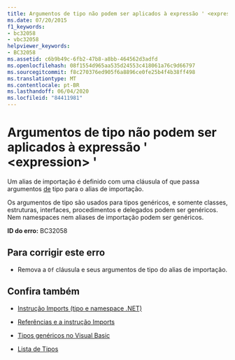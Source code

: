 ```yaml
---
title: Argumentos de tipo não podem ser aplicados à expressão ' <expression> '
ms.date: 07/20/2015
f1_keywords:
- bc32058
- vbc32058
helpviewer_keywords:
- BC32058
ms.assetid: c6b9b49c-6fb2-47b8-a8bb-464562d3adfd
ms.openlocfilehash: 08f1554d965aa535d24553c418061a76c9d66797
ms.sourcegitcommit: f8c270376ed905f6a8896ce0fe25b4f4b38ff498
ms.translationtype: MT
ms.contentlocale: pt-BR
ms.lasthandoff: 06/04/2020
ms.locfileid: "84411981"
---
```

# <a name="type-arguments-cannot-be-applied-to-the-expression-expression"></a>Argumentos de tipo não podem ser aplicados à expressão ' \<expression> '
Um alias de importação é definido com uma cláusula of que passa argumentos [de](../language-reference/statements/of-clause.md) tipo para o alias de importação.  
  
 Os argumentos de tipo são usados para tipos genéricos, e somente classes, estruturas, interfaces, procedimentos e delegados podem ser genéricos. Nem namespaces nem aliases de importação podem ser genéricos.  
  
 **ID do erro:** BC32058  
  
## <a name="to-correct-this-error"></a>Para corrigir este erro  
  
- Remova a `Of` cláusula e seus argumentos de tipo do alias de importação.  
  
## <a name="see-also"></a>Confira também

- [Instrução Imports (tipo e namespace .NET)](../language-reference/statements/imports-statement-net-namespace-and-type.md)
- [Referências e a instrução Imports](../programming-guide/program-structure/references-and-the-imports-statement.md)

- [Tipos genéricos no Visual Basic](../programming-guide/language-features/data-types/generic-types.md)
- [Lista de Tipos](../language-reference/statements/type-list.md)
